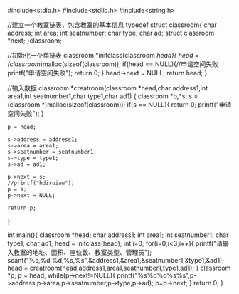 #include<stdio.h>
#include<stdlib.h>
#include<string.h>

//建立一个教室链表，包含教室的基本信息
typedef struct classroom{
	char address;
	int area;
	int seatnumber;
	char type;
	char ad;
	struct classroom *next;
}classroom; 

//初始化一个单链表
classroom *initclass(classroom *head){
	head = (classroom*)malloc(sizeof(classroom));
	if(head == NULL){//申请空间失败 
		printf("申请空间失败");
		return 0;
	}
	head->next = NULL;
	return head; 
} 

//输入数据
classroom *creatroom(classroom *head,char address1,int area1,int seatnumber1,char type1,char ad1)
{
	classroom *p,*s;
	s = (classroom *)malloc(sizeof(classroom));
	if(s == NULL){
		return 0;
		printf("申请空间失败"); 
	}

	p = head;
	
	s->address = address1;
	s->area = area1;
	s->seatnumber = seatnumber1;
	s->type = type1;
	s->ad = ad1;
	
	p->next = s;
	//printf("hdiruiaw");
	p = s;
	p->next = NULL;

	return p; 
 } 
 
 int main(){
 	classroom *head;
 	char address1;
	int area1;
	int seatnumber1;
	char type1;
	char ad1;
	head = initclass(head);
	int i=0;
	for(i=0;i<3;i++){
		printf("请输入教室的地址、面积、座位数、教室类型、管理员");
		scanf("%s,%d,%d,%s,%s",&address1,&area1,&seatnumber1,&type1,&ad1);
		head = creatroom(head,address1,area1,seatnumber1,type1,ad1);
	}
	classroom *p;
	p = head;
	while(p->next!=NULL){
		printf("%s%d%d%s%s",p->address,p->area,p->seatnumber,p->type,p->ad);
		p=p->next;
	}
 	return 0;
 } 
 
 
